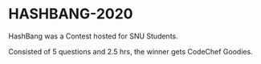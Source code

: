 # HASHBANG-2020
HashBang was a Contest hosted for SNU Students.

Consisted of 5 questions and 2.5 hrs, the winner gets CodeChef Goodies.
